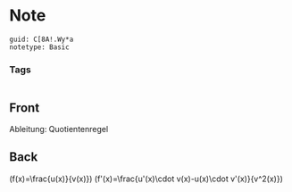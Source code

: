 # Note
```
guid: C[8A!.Wy*a
notetype: Basic
```

### Tags
```
```

## Front
Ableitung: Quotientenregel

## Back
\(f(x)=\frac{u(x)}{v(x)}\)
\(f'(x)=\frac{u'(x)\cdot v(x)-u(x)\cdot v'(x)}{v^2(x)}\)
